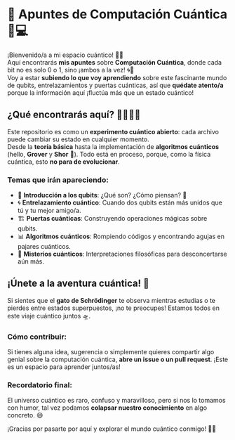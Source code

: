 # 🌌 Apuntes de Computación Cuántica 🧠💻

¡Bienvenido/a a mi espacio cuántico! 🚀✨  
Aquí encontrarás **mis apuntes** sobre **Computación Cuántica**, donde cada bit no es solo 0 o 1, sino ¡ambos a la vez! 🌀🔮  
Voy a estar **subiendo lo que voy aprendiendo** sobre este fascinante mundo de qubits, entrelazamientos y puertas cuánticas, así que **quédate atento/a** porque la información aquí ¡fluctúa más que un estado cuántico!



## ¿Qué encontrarás aquí? 👩‍💻👨‍💻

Este repositorio es como un **experimento cuántico abierto**: cada archivo puede cambiar su estado en cualquier momento.  
Desde la **teoría básica** hasta la implementación de **algoritmos cuánticos** (hello, **Grover** y **Shor** 👀). Todo está en proceso, porque, como la física cuántica, esto **no para de evolucionar**.

### Temas que irán apareciendo:

- 🌱 **Introducción a los qubits**: ¿Qué son? ¿Cómo piensan? 🤔
- 🌀 **Entrelazamiento cuántico**: Cuando dos qubits están más unidos que tú y tu mejor amigo/a.
- 🏗️ **Puertas cuánticas**: Construyendo operaciones mágicas sobre qubits.
- 📊 **Algoritmos cuánticos**: Rompiendo códigos y encontrando agujas en pajares cuánticos.
- 🔮 **Misterios cuánticos**: Interpretaciones filosóficas para desconcertarse aún más.



## ¡Únete a la aventura cuántica! 🌟

Si sientes que el **gato de Schrödinger** te observa mientras estudias o te pierdes entre estados superpuestos, ¡no te preocupes! Estamos todos en este viaje cuántico juntos 🛸.

### Cómo contribuir:

Si tienes alguna idea, sugerencia o simplemente quieres compartir algo genial sobre la computación cuántica, **abre un issue o un pull request**. ¡Este es un espacio para aprender juntos/as!


### Recordatorio final:

El universo cuántico es raro, confuso y maravilloso, pero si nos lo tomamos con humor, tal vez podamos **colapsar nuestro conocimiento** en algo concreto. 😄

¡Gracias por pasarte por aquí y explorar el mundo cuántico conmigo! 🧑‍🚀

